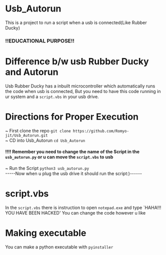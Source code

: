 # Usb_Autorun

This is a project to run a script when a usb is connected(Like Rubber Ducky)<br>
### !!EDUCATIONAL PURPOSE!!

# Difference b/w usb Rubber Ducky and Autorun

Usb Rubber Ducky has a inbuilt microcontroller which automatically runs the code when usb is connected, But you need to have this code running in ur system and a `script.vbs` in your usb drive.

# Directions for Proper Execution

~ First clone the repo `git clone https://github.com/Romyo-jit/Usb_Autorun.git`<br>
~ CD into Usb_Autorun `cd Usb_Autorun`<br>

#### !!!! Remember you need to change the name of the Script in the `usb_autorun.py` or u can move the `script.vbs` to usb<br>

~ Run the Script `python3 usb_autorun.py`<br>
-----Now when u plug the usb drive it should run the script:)------

# script.vbs
In the `script.vbs` there is instruction to open `notepad.exe` and type `HAHA!!! YOU HAVE BEEN HACKED' You can change the code however u like

# Making executable
You can make a python executable with `pyinstaller`
